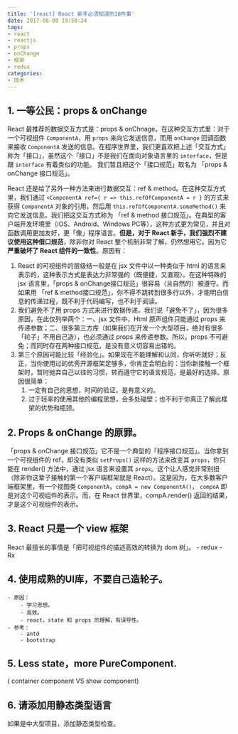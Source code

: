 ```yaml
---
title: '[react] React 新手必须知道的10件事'
date: 2017-08-08 19:58:24
tags:
- react
- reactjs
- props
- onChange
- 框架
- redux
categories:
- 技术
---
```


## 1. 一等公民：props & onChange 

React 最推荐的数据交互方式是：props & onChnage。在这种交互方式里：对于一个可视组件 `ComponentA`，用 `props` 来向它发送信息，而用 `onChange` 回调函数来接收 `ComponentA` 发送的信息。在程序世界里，我们更喜欢把上述「交互方式」称为「接口」，虽然这个「接口」不是我们在面向对象语言里的 `interface`，但是跟 `interface` 有着类似的功能。 我们暂且把这个「接口规范」取名为 「props & onChange 接口规范」。

React 还是给了另外一种方法来进行数据交互：ref & method。在这种交互方式里，我们通过 `<ComponentA ref={ r => this.refOfComponentA = r }` 的方式来获得 `ComponentA` 对象的引用，然后用 `this.refOfComponentA.someMethod()` 来向它发送信息。我们把这交互方式称为 「ref & method 接口规范」。在典型的客户端开发环境里（iOS、Android、Windows PC等），这种方式更为常见，并且对函数调用更加友好，更「像」程序语言。**但是，对于 React 新手，我们强烈不建议使用这种借口规范**，除非你对 React 整个机制非常了解，仍然想用它。因为它**严重破坏了 React 组件的一致性**。原因有：
1. React 的可视组件的层级结一般是在 jsx 文件中以一种类似于 html 的语言来表示的，这种表示方式是表达力非常强的（既便捷，又直观）。在这种特殊的 jsx 语言里，「props & onChange接口规范」很容易（且自然的）被遵守。而如果用 「ref & method接口规范」，你不得不跳转到很多行以外，才能明白信息的传递过程，既不利于代码编写，也不利于阅读。
2. 我们避免不了用 props 方式来进行数据传递。我们说「避免不了」，因为很多原因，在此仅列举两个：一、jsx 文件中，Html 原声组件只能通过 props 来传递参数；二、很多第三方库（如果我们在开发一个大型项目，绝对有很多「轮子」不用自己造），也必须通过 props 来传递参数。所以，props 不可避免；而同时存在两种接口规范，是没有意义切容易出错的。
3. 第三个原因可能比较「经验化」。如果现在不能理解和认同，你听听就好；反正，当你使用过的优秀开源框架足够多，你肯定会明白的：当你新接触一个框架时，暂时抛弃自己以往的习惯，转而遵守它的语言规范，是最好的选择。原因很简单：
    1. 一定有自己的思想，时间的验证。是有意义的。
    2. 过于轻率的使用其他的编程思想，会多处碰壁；也不利于你真正了解此框架的优势和瓶颈。


## 2. Props & onChange 的原罪。

「props & onChange 接口规范」它不是一个典型的「程序接口规范」。当你拿到一个可视组件的 ref，却没有类似 `setProps()` 这样的方法来改变其 `props`，你只能在 render() 方法中，通过 jsx 语言来设置其 `props`。这个让人感觉非常别扭（除非你这辈子接触的第一个客户端框架就是 React）。这是因为，在大多数客户端框架里，有一个视图类 `ComponentA`，`compA = new ComponentA()`， `compoA` 即是对这个可视组件的表示。而，在 React 世界里，compA.render() 返回的结果，才是这个可视组件的表示。


## 3. React 只是一个 view 框架

React 最擅长的事情是「把可视组件的描述高效的转换为 dom 树」。
    - redux
    - Rx


## 4. 使用成熟的UI库，不要自己造轮子。
    - 原因：
        - 学习思想。
        - 高效。
        - react，state 和 props 的理解，有误导性。
    - 参考：
        - antd
        - bootstrap

## 5. Less state，more PureComponent. 

( container component VS show component)

## 6. 请添加用静态类型语言

如果是中大型项目，添加静态类型检查。

